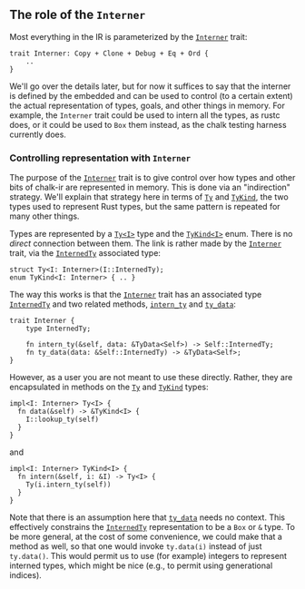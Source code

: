 ## The role of the `Interner`

Most everything in the IR is parameterized by the [`Interner`] trait:

[`Interner`]: http://rust-lang.github.io/chalk/chalk_ir/interner/trait.Interner.html

```rust,ignore
trait Interner: Copy + Clone + Debug + Eq + Ord {
    ..
}
```

We'll go over the details later, but for now it suffices to say that
the interner is defined by the embedded and can be used to control
(to a certain extent) the actual representation of types, goals, and
other things in memory. For example, the `Interner` trait could be
used to intern all the types, as rustc does, or it could be used to
`Box` them instead, as the chalk testing harness currently does.

### Controlling representation with `Interner`

The purpose of the [`Interner`] trait is to give control over how
types and other bits of chalk-ir are represented in memory. This is
done via an "indirection" strategy. We'll explain that strategy here
in terms of [`Ty`] and [`TyKind`], the two types used to represent
Rust types, but the same pattern is repeated for many other things.

[`Interner`]: http://rust-lang.github.io/chalk/chalk_ir/interner/trait.Interner.html
[`Ty`]: http://rust-lang.github.io/chalk/chalk_ir/struct.Ty.html
[`TyKind`]: http://rust-lang.github.io/chalk/chalk_ir/enum.TyKind.html

Types are represented by a [`Ty<I>`] type and the [`TyKind<I>`] enum.
There is no *direct* connection between them. The link is rather made
by the [`Interner`] trait, via the [`InternedTy`] associated type:

[`Ty<I>`]: http://rust-lang.github.io/chalk/chalk_ir/struct.Ty.html
[`TyKind<I>`]: http://rust-lang.github.io/chalk/chalk_ir/enum.TyKind.html
[`InternedTy`]: http://rust-lang.github.io/chalk/chalk_ir/interner/trait.Interner.html#associatedtype.InternedType

```rust,ignore
struct Ty<I: Interner>(I::InternedTy);
enum TyKind<I: Interner> { .. }
```

The way this works is that the [`Interner`] trait has an associated
type [`InternedTy`] and two related methods, [`intern_ty`] and [`ty_data`]:

[`intern_ty`]: http://rust-lang.github.io/chalk/chalk_ir/interner/trait.Interner.html#tymethod.intern_ty
[`ty_data`]: http://rust-lang.github.io/chalk/chalk_ir/interner/trait.Interner.html#tymethod.ty_data

```rust,ignore
trait Interner {
    type InternedTy;

    fn intern_ty(&self, data: &TyData<Self>) -> Self::InternedTy;
    fn ty_data(data: &Self::InternedTy) -> &TyData<Self>;
}
```

However, as a user you are not meant to use these directly. Rather,
they are encapsulated in methods on the [`Ty`] and [`TyKind`] types:

```rust,ignore
impl<I: Interner> Ty<I> {
  fn data(&self) -> &TyKind<I> {
    I::lookup_ty(self)
  }
}
```

and

```rust,ignore
impl<I: Interner> TyKind<I> {
  fn intern(&self, i: &I) -> Ty<I> {
    Ty(i.intern_ty(self))
  }
}
```

Note that there is an assumption here that [`ty_data`] needs no
context. This effectively constrains the [`InternedTy`] representation
to be a `Box` or `&` type. To be more general, at the cost of some
convenience, we could make that a method as well, so that one would
invoke `ty.data(i)` instead of just `ty.data()`. This would permit us
to use (for example) integers to represent interned types, which might
be nice (e.g., to permit using generational indices).
